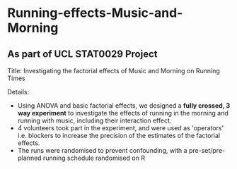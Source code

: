 # Running-effects-Music-and-Morning
## As part of UCL STAT0029 Project

Title: Investigating the factorial effects of Music and Morning on Running Times

Details: 
* Using ANOVA and basic factorial effects, we designed a **fully crossed, 3 way experiment** to investigate the effects of running in the morning and running with music, including their interaction effect. 
* 4 volunteers took part in the experiment, and were used as 'operators' i.e. blockers to increase the precision of the estimates of the factorial effects.
* The runs were randomised to prevent confounding, with a pre-set/pre-planned running schedule randomised on R
